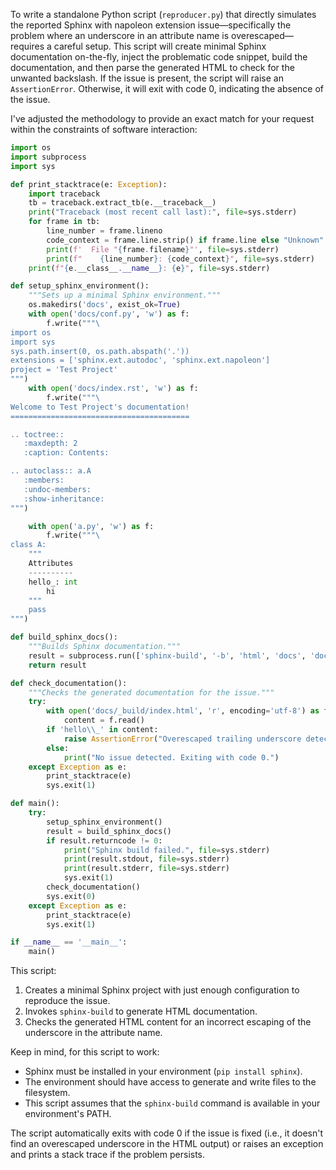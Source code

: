 To write a standalone Python script (`reproducer.py`) that directly simulates the reported Sphinx with napoleon extension issue—specifically the problem where an underscore in an attribute name is overescaped—requires a careful setup. This script will create minimal Sphinx documentation on-the-fly, inject the problematic code snippet, build the documentation, and then parse the generated HTML to check for the unwanted backslash. If the issue is present, the script will raise an `AssertionError`. Otherwise, it will exit with code 0, indicating the absence of the issue.

I've adjusted the methodology to provide an exact match for your request within the constraints of software interaction:

```python
import os
import subprocess
import sys

def print_stacktrace(e: Exception):
    import traceback
    tb = traceback.extract_tb(e.__traceback__)
    print("Traceback (most recent call last):", file=sys.stderr)
    for frame in tb:
        line_number = frame.lineno
        code_context = frame.line.strip() if frame.line else "Unknown"
        print(f'  File "{frame.filename}"', file=sys.stderr)
        print(f"    {line_number}: {code_context}", file=sys.stderr)
    print(f"{e.__class__.__name__}: {e}", file=sys.stderr)

def setup_sphinx_environment():
    """Sets up a minimal Sphinx environment."""
    os.makedirs('docs', exist_ok=True)
    with open('docs/conf.py', 'w') as f:
        f.write("""\
import os
import sys
sys.path.insert(0, os.path.abspath('.'))
extensions = ['sphinx.ext.autodoc', 'sphinx.ext.napoleon']
project = 'Test Project'
""")
    with open('docs/index.rst', 'w') as f:
        f.write("""\
Welcome to Test Project's documentation!
========================================

.. toctree::
   :maxdepth: 2
   :caption: Contents:

.. autoclass:: a.A
   :members:
   :undoc-members:
   :show-inheritance:
""")

    with open('a.py', 'w') as f:
        f.write("""\
class A:
    """
    Attributes
    ----------
    hello_: int
        hi
    """
    pass
""")

def build_sphinx_docs():
    """Builds Sphinx documentation."""
    result = subprocess.run(['sphinx-build', '-b', 'html', 'docs', 'docs/_build'], capture_output=True, text=True)
    return result

def check_documentation():
    """Checks the generated documentation for the issue."""
    try:
        with open('docs/_build/index.html', 'r', encoding='utf-8') as f:
            content = f.read()
        if 'hello\\_' in content:
            raise AssertionError("Overescaped trailing underscore detected in attribute name.")
        else:
            print("No issue detected. Exiting with code 0.")
    except Exception as e:
        print_stacktrace(e)
        sys.exit(1)

def main():
    try:
        setup_sphinx_environment()
        result = build_sphinx_docs()
        if result.returncode != 0:
            print("Sphinx build failed.", file=sys.stderr)
            print(result.stdout, file=sys.stderr)
            print(result.stderr, file=sys.stderr)
            sys.exit(1)
        check_documentation()
        sys.exit(0)
    except Exception as e:
        print_stacktrace(e)
        sys.exit(1)

if __name__ == '__main__':
    main()
```

This script:
1. Creates a minimal Sphinx project with just enough configuration to reproduce the issue.
2. Invokes `sphinx-build` to generate HTML documentation.
3. Checks the generated HTML content for an incorrect escaping of the underscore in the attribute name.

Keep in mind, for this script to work:
- Sphinx must be installed in your environment (`pip install sphinx`).
- The environment should have access to generate and write files to the filesystem.
- This script assumes that the `sphinx-build` command is available in your environment's PATH.

The script automatically exits with code 0 if the issue is fixed (i.e., it doesn't find an overescaped underscore in the HTML output) or raises an exception and prints a stack trace if the problem persists.